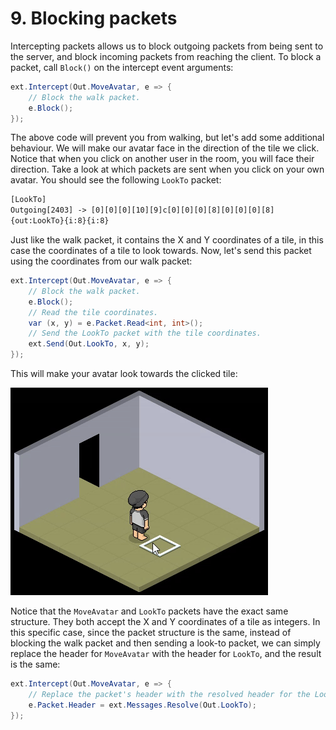 # 9. Blocking packets

Intercepting packets allows us to block outgoing packets from being sent to the server, and block incoming packets from reaching the client. To block a packet, call `Block()` on the intercept event arguments:

```csharp
ext.Intercept(Out.MoveAvatar, e => {
    // Block the walk packet.
    e.Block();
});
```

The above code will prevent you from walking, but let's add some additional behaviour. We will make our avatar face in the direction of the tile we click. Notice that when you click on another user in the room, you will face their direction. Take a look at which packets are sent when you click on your own avatar. You should see the following `LookTo` packet:

```txt
[LookTo]
Outgoing[2403] -> [0][0][0][10][9]c[0][0][0][8][0][0][0][8]
{out:LookTo}{i:8}{i:8}
```

Just like the walk packet, it contains the X and Y coordinates of a tile, in this case the coordinates of a tile to look towards.
Now, let's send this packet using the coordinates from our walk packet:

```csharp
ext.Intercept(Out.MoveAvatar, e => {
    // Block the walk packet.
    e.Block();
    // Read the tile coordinates.
    var (x, y) = e.Packet.Read<int, int>();
    // Send the LookTo packet with the tile coordinates.
    ext.Send(Out.LookTo, x, y);
});
```

This will make your avatar look towards the clicked tile:

![Click to turn](../../images/tutorial/9-1.gif)

Notice that the `MoveAvatar` and `LookTo` packets have the exact same structure.
They both accept the X and Y coordinates of a tile as integers.
In this specific case, since the packet structure is the same,
instead of blocking the walk packet and then sending a look-to packet,
we can simply replace the header for `MoveAvatar` with the header for `LookTo`, and the result is the same:

```csharp
ext.Intercept(Out.MoveAvatar, e => {
    // Replace the packet's header with the resolved header for the LookTo identifier.
    e.Packet.Header = ext.Messages.Resolve(Out.LookTo);
});
```
